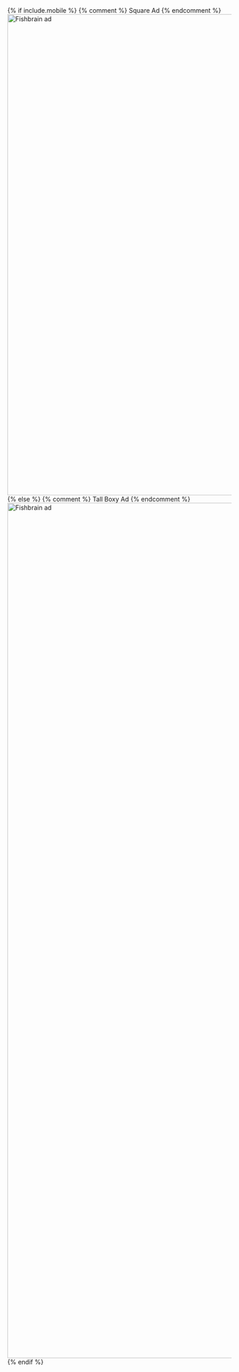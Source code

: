 <div class="ad custom">
<!-- START ADVERTISER: Fishbrain AB from awin.com -->
{% if include.mobile %}
{% comment %} Square Ad {% endcomment %}
  <a href="https://www.awin1.com/cread.php?s=2974981&v=19294&q=399161&r=730047" class="awin-ad awin-ad-fishbrain awin-ad-mobile">
    <img src="https://www.awin1.com/cshow.php?s=2974981&v=19294&q=399161&r=730047" alt="Fishbrain ad" width="1080" height="1080" />
  </a>
{% else %}
{% comment %} Tall Boxy Ad {% endcomment %}
  <a href="https://www.awin1.com/cread.php?s=2974994&v=19294&q=399160&r=730047" class="awin-ad awin-ad-fishbrain awin-ad-desktop">
    <img src="https://www.awin1.com/cshow.php?s=2974994&v=19294&q=399160&r=730047" alt="Fishbrain ad" width="1080" height="1920" />
  </a>
{% endif %}
<!-- END ADVERTISER: Fishbrain AB from awin.com -->
</div>